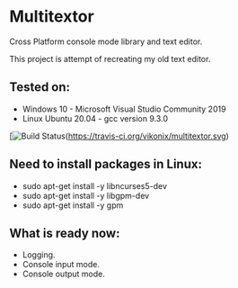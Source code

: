 # Multitextor
Cross Platform console mode library and text editor.

This project is attempt of recreating my old text editor.

## Tested on:
 - Windows 10 - Microsoft Visual Studio Community 2019
 - Linux Ubuntu 20.04 - gcc version 9.3.0

[![Build Status](https://travis-ci.org/vikonix/multitextor.svg?branch=main)(https://travis-ci.org/vikonix/multitextor.svg)

## Need to install packages in Linux:
 - sudo apt-get install -y libncurses5-dev
 - sudo apt-get install -y libgpm-dev
 - sudo apt-get install -y gpm
 
## What is ready now:
 - Logging.
 - Console input mode.
 - Console output mode.